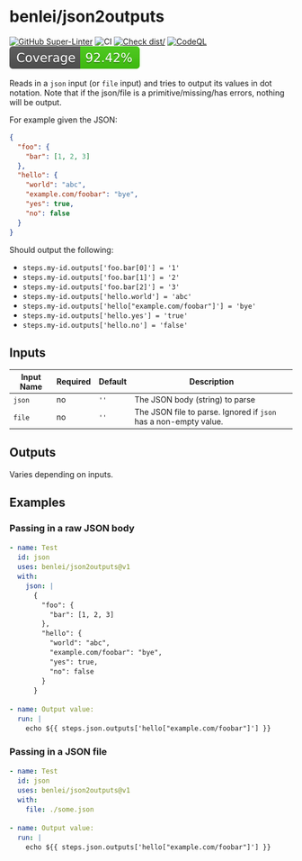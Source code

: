 # benlei/json2outputs

[![GitHub Super-Linter](https://github.com/benlei/json2outputs/actions/workflows/linter.yml/badge.svg)](https://github.com/super-linter/super-linter)
![CI](https://github.com/benlei/json2outputs/actions/workflows/ci.yml/badge.svg)
[![Check dist/](https://github.com/benlei/json2outputs/actions/workflows/check-dist.yml/badge.svg)](https://github.com/benlei/json2outputs/actions/workflows/check-dist.yml)
[![CodeQL](https://github.com/benlei/json2outputs/actions/workflows/codeql-analysis.yml/badge.svg)](https://github.com/benlei/json2outputs/actions/workflows/codeql-analysis.yml)
[![Coverage](./badges/coverage.svg)](./badges/coverage.svg)

Reads in a `json` input (or `file` input) and tries to output its values in dot
notation. Note that if the json/file is a primitive/missing/has errors, nothing
will be output.

For example given the JSON:

```json
{
  "foo": {
    "bar": [1, 2, 3]
  },
  "hello": {
    "world": "abc",
    "example.com/foobar": "bye",
    "yes": true,
    "no": false
  }
}
```

Should output the following:

- `steps.my-id.outputs['foo.bar[0]'] = '1'`
- `steps.my-id.outputs['foo.bar[1]'] = '2'`
- `steps.my-id.outputs['foo.bar[2]'] = '3'`
- `steps.my-id.outputs['hello.world'] = 'abc'`
- `steps.my-id.outputs['hello["example.com/foobar"]'] = 'bye'`
- `steps.my-id.outputs['hello.yes'] = 'true'`
- `steps.my-id.outputs['hello.no'] = 'false'`

## Inputs

<!-- markdownlint-disable MD013 -->

| Input Name | Required | Default | Description                                                      |
| ---------- | -------- | ------- | ---------------------------------------------------------------- |
| `json`     | no       | `''`    | The JSON body (string) to parse                                  |
| `file`     | no       | `''`    | The JSON file to parse. Ignored if `json` has a non-empty value. |

<!-- markdownlint-enable MD013 -->

## Outputs

Varies depending on inputs.

## Examples

### Passing in a raw JSON body

```yaml
- name: Test
  id: json
  uses: benlei/json2outputs@v1
  with:
    json: |
      {
        "foo": {
          "bar": [1, 2, 3]
        },
        "hello": {
          "world": "abc",
          "example.com/foobar": "bye",
          "yes": true,
          "no": false
        }
      }

- name: Output value:
  run: |
    echo ${{ steps.json.outputs['hello["example.com/foobar"]'] }}
```

### Passing in a JSON file

```yaml
- name: Test
  id: json
  uses: benlei/json2outputs@v1
  with:
    file: ./some.json

- name: Output value:
  run: |
    echo ${{ steps.json.outputs['hello["example.com/foobar"]'] }}
```
